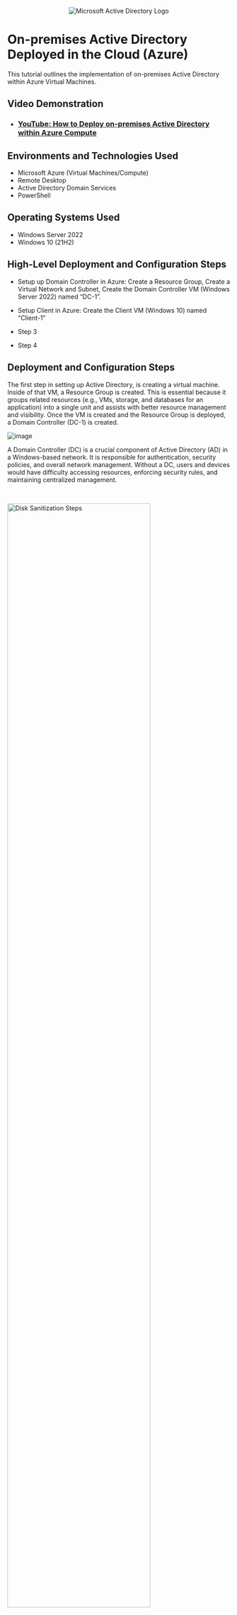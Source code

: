 <p align="center">
<img src="https://i.imgur.com/pU5A58S.png" alt="Microsoft Active Directory Logo"/>
</p>

<h1>On-premises Active Directory Deployed in the Cloud (Azure)</h1>
This tutorial outlines the implementation of on-premises Active Directory within Azure Virtual Machines.<br />


<h2>Video Demonstration</h2>

- ### [YouTube: How to Deploy on-premises Active Directory within Azure Compute](https://youtu.be/cwlVz4tD8pk?si=j_TErrOFuFU3tKub)

<h2>Environments and Technologies Used</h2>

- Microsoft Azure (Virtual Machines/Compute)
- Remote Desktop
- Active Directory Domain Services
- PowerShell

<h2>Operating Systems Used </h2>

- Windows Server 2022
- Windows 10 (21H2)

<h2>High-Level Deployment and Configuration Steps</h2>


 - Setup up Domain Controller in Azure: Create a Resource Group, Create a Virtual Network and Subnet, Create the Domain Controller VM (Windows Server 2022) named “DC-1”.
- Setup Client in Azure: Create the Client VM (Windows 10) named “Client-1”
 
- Step 3
- Step 4

<h2>Deployment and Configuration Steps</h2>

The first step in setting up Active Directory, is creating a virtual machine. Inside of that VM, a Resource Group is created. This is essential because it groups related resources (e.g., VMs, storage, and databases for an application) into a single unit and assists with better resource management and visibility. Once the VM is created and the Resource Group is deployed, a Domain Controller (DC-1) is created.

![image](https://github.com/user-attachments/assets/e00f8123-c6f1-4e69-8805-1ecba37ecf09)


A Domain Controller (DC) is a crucial component of Active Directory (AD) in a Windows-based network. It is responsible for authentication, security policies, and overall network management. Without a DC, users and devices would have difficulty accessing resources, enforcing security rules, and maintaining centralized management.


</p>
<br />

<p>
<img src="https://i.imgur.com/DJmEXEB.png" height="80%" width="80%" alt="Disk Sanitization Steps"/>
</p>
<p>
Lorem ipsum dolor sit amet, consectetur adipiscing elit, sed do eiusmod tempor incididunt ut labore et dolore magna aliqua. Ut enim ad minim veniam, quis nostrud exercitation ullamco laboris nisi ut aliquip ex ea commodo consequat. Duis aute irure dolor in reprehenderit in voluptate velit esse cillum dolore eu fugiat nulla pariatur.
</p>
<br />

<p>
<img src="https://i.imgur.com/DJmEXEB.png" height="80%" width="80%" alt="Disk Sanitization Steps"/>
</p>
<p>
Lorem ipsum dolor sit amet, consectetur adipiscing elit, sed do eiusmod tempor incididunt ut labore et dolore magna aliqua. Ut enim ad minim veniam, quis nostrud exercitation ullamco laboris nisi ut aliquip ex ea commodo consequat. Duis aute irure dolor in reprehenderit in voluptate velit esse cillum dolore eu fugiat nulla pariatur.
</p>
<br />
